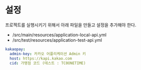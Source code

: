 # 설정

프로젝트를 실행시키기 위해서 아래 파일을 만들고 설정을 추가해야 한다.
- /src/main/resources/application-local-api.yml
- /src/test/resources/application-test-api.yml
```yaml
kakaopay:
  admin-key: 카카오 어플리케이션 Admin 키 
  host: https://kapi.kakao.com
  cid: 가맹점 코드 (테스트 : TC0ONETIME)
```
